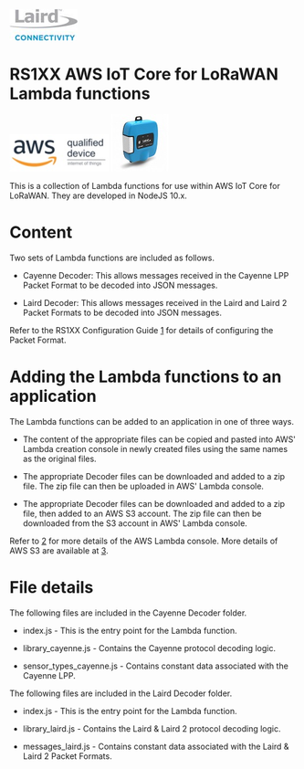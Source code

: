[![Laird Connectivity](images/Laird_Logo.jpg)](https://www.lairdconnect.com/)
# RS1XX AWS IoT Core for LoRaWAN Lambda functions
[![AWS Qualified Device](images/AWS_Qualified_Device.jpg)](https://devices.amazonaws.com/)
[![Sentrius RS1XX](images/RS1xx.jpg)](https://www.lairdconnect.com/wireless-modules/lorawan-solutions/sentrius-rs1xx-lora-enabled-sensors)

This is a collection of Lambda functions for use within AWS IoT Core for LoRaWAN. They are developed in NodeJS 10.x.

# Content

Two sets of Lambda functions are included as follows.

* Cayenne Decoder: This allows messages received in the Cayenne LPP Packet Format to be decoded into JSON messages.

* Laird Decoder: This allows messages received in the Laird and Laird 2 Packet Formats to be decoded into JSON messages.

Refer to the RS1XX Configuration Guide [1] for details of configuring the Packet Format.

# Adding the Lambda functions to an application

The Lambda functions can be added to an application in one of three ways.

* The content of the appropriate files can be copied and pasted into AWS' Lambda creation console in newly created files using the same names as the original files.

* The appropriate Decoder files can be downloaded and added to a zip file. The zip file can then be uploaded in AWS' Lambda console.

* The appropriate Decoder files can be downloaded and added to a zip file, then added to an AWS S3 account. The zip file can then be downloaded from the S3 account in AWS' Lambda console.

Refer to [2] for more details of the AWS Lambda console. More details of AWS S3 are available at [3].

# File details

The following files are included in the Cayenne Decoder folder.

* index.js - This is the entry point for the Lambda function.

* library_cayenne.js - Contains the Cayenne protocol decoding logic.

* sensor_types_cayenne.js - Contains constant data associated with the Cayenne LPP.

The following files are included in the Laird Decoder folder.

* index.js - This is the entry point for the Lambda function.

* library_laird.js - Contains the Laird & Laird 2 protocol decoding logic.

* messages_laird.js - Contains constant data associated with the Laird & Laird 2 Packet Formats.

[1]: https://www.lairdconnect.com/documentation/sentrius-rs1xx-configuration-guide-v112 "RS1XX Configuration Guide"

[2]: https://aws.amazon.com/lambda/ "AWS Lambda"

[3]: https://aws.amazon.com/s3/ "AWS S3"
